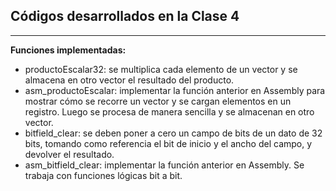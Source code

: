 ## Códigos desarrollados en la Clase 4

***

**Funciones implementadas:**  
- productoEscalar32: se multiplica cada elemento de un vector y se almacena en otro vector el resultado del producto.  
- asm_productoEscalar: implementar la función anterior en Assembly para mostrar cómo se recorre un vector y se cargan elementos en un registro. Luego se procesa de manera sencilla y se almacenan en otro vector.  
- bitfield_clear: se deben poner a cero un campo de bits de un dato de 32 bits, tomando como referencia el bit de inicio y el ancho del campo, y devolver el resultado.  
- asm_bitfield_clear: implementar la función anterior en Assembly. Se trabaja con funciones lógicas bit a bit.  
